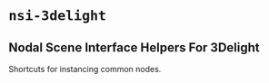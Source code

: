 # `nsi-3delight`

<!-- cargo-rdme start -->

## Nodal Scene Interface Helpers For 3Delight

Shortcuts for instancing common nodes.

<!-- cargo-rdme end -->
